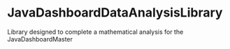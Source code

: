 # JavaDashboardDataAnalysisLibrary
Library designed to complete a mathematical analysis for the JavaDashboardMaster

